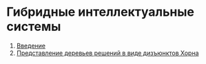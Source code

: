 # Гибридные интеллектуальные системы

1. [Введение](https://github.com/ldrbmrtv/hybrid_ai_course/blob/main/Introduction.md)
2. [Представление деревьев решений в виде дизъюнктов Хорна](https://github.com/ldrbmrtv/hybrid_ai_course/blob/main/dt2datalog/lecture.md)

